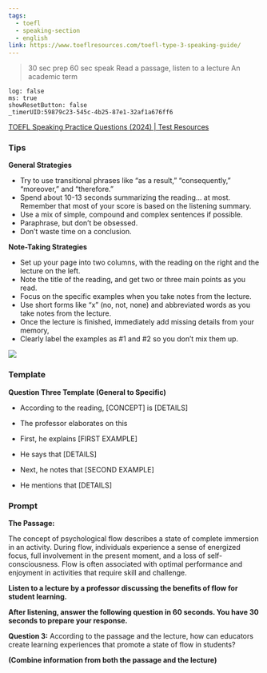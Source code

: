 ```yaml
---
tags:
  - toefl
  - speaking-section
  - english
link: https://www.toeflresources.com/toefl-type-3-speaking-guide/
---
```

>30 sec prep
>60 sec speak
>Read a passage, listen to a lecture
>An academic term

```timer
log: false
ms: true
showResetButton: false
_timerUID:59879c23-545c-4b25-87e1-32af1a676ff6
```


[TOEFL Speaking Practice Questions (2024) | Test Resources](https://www.toeflresources.com/speaking-section/toefl-speaking-samples/)

### Tips

**General Strategies**

- Try to use transitional phrases like “as a result,” “consequently,” “moreover,” and “therefore.”
- Spend about 10-13 seconds summarizing the reading… at most. Remember that most of your score is based on the listening summary.
- Use a mix of simple, compound and complex sentences if possible.
- Paraphrase, but don’t be obsessed.
- Don’t waste time on a conclusion.


**Note-Taking Strategies**

- Set up your page into two columns, with the reading on the right and the lecture on the left.
- Note the title of the reading, and get two or three main points as you read.
- Focus on the specific examples when you take notes from the lecture.
- Use short forms like “x” (no, not, none) and abbreviated words as you take notes from the lecture.
- Once the lecture is finished, immediately add missing details from your memory,
- Clearly label the examples as #1 and #2 so you don’t mix them up.

[![](https://sp-ao.shortpixel.ai/client/to_auto,q_lossy,ret_img,w_1024,h_712/https://www.toeflresources.com/wp-content/uploads/2023/03/convergentfinallecdture-1024x712.jpg)](https://www.toeflresources.com/wp-content/uploads/2023/03/convergentfinallecdture-scaled.jpg)


### Template

**Question Three Template (General to Specific)**

- According to the reading, [CONCEPT] is [DETAILS]

- The professor elaborates on this

- First, he explains [FIRST EXAMPLE]
- He says that [DETAILS]

- Next, he notes that [SECOND EXAMPLE]
- He mentions that [DETAILS]


### Prompt


**The Passage:**

The concept of psychological flow describes a state of complete immersion in an activity. During flow, individuals experience a sense of energized focus, full involvement in the present moment, and a loss of self-consciousness. Flow is often associated with optimal performance and enjoyment in activities that require skill and challenge.

**Listen to a lecture by a professor discussing the benefits of flow for student learning.**

**After listening, answer the following question in 60 seconds. You have 30 seconds to prepare your response.**

**Question 3:** According to the passage and the lecture, how can educators create learning experiences that promote a state of flow in students?

**(Combine information from both the passage and the lecture)**

